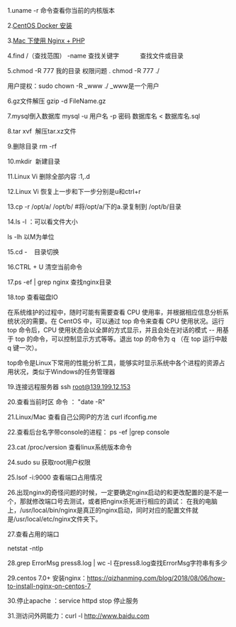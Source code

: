 1.uname -r 命令查看你当前的内核版本

2.[CentOS Docker 安装](http://www.runoob.com/docker/centos-docker-install.html)

3.[Mac 下使用 Nginx + PHP](https://github.com/chunpu/blog/issues/87)

4.find /（查找范围） -name 查找关键字            查找文件或目录

5.chmod -R 777 我的目录        权限问题 . chmod -R 777 ./

用户提权：sudo chown -R _www ./  _www是一个用户

6.gz文件解压 gzip -d FileName.gz

7.mysql倒入数据库 mysql -u 用户名 -p 密码 数据库名 < 数据库名.sql

8.tar xvf  解压tar.xz文件

9.删除目录  rm -rf 

10.mkdir  新建目录

11.Linux Vi 删除全部内容 :1,.d  

12.Linux Vi 恢复上一步和下一步分别是u和ctrl+r

13.cp -r /opt/a/ /opt/b/ #将/opt/a/下的a.录复制到 /opt/b/目录  

14.ls -l  ：可以看文件大小

ls -lh 以M为单位

15.cd -    目录切换

16.CTRL + U 清空当前命令

17.ps  -ef | grep nginx   查找nginx目录

18.top 查看磁盘IO

在系统维护的过程中，随时可能有需要查看 CPU 使用率，并根据相应信息分析系统状况的需要。在 CentOS 中，可以通过 top 命令来查看 CPU 使用状况。运行 top 命令后，CPU 使用状态会以全屏的方式显示，并且会处在对话的模式 -- 用基于 top 的命令，可以控制显示方式等等。退出 top 的命令为 q （在 top 运行中敲 q 键一次）。

top命令是Linux下常用的性能分析工具，能够实时显示系统中各个进程的资源占用状况，类似于Windows的任务管理器

19.连接远程服务器 ssh root@139.199.12.153

20.查看当前时区
命令 ： "date -R"

21.Linux/Mac 查看自己公网IP的方法 
curl ifconfig.me

22.查看后台名字带console的进程：
ps -ef |grep console

23.cat /proc/version
查看linux系统版本命令

24.sudo su
获取root用户权限

25.lsof -i:9000 
查看端口占用情况

26.出现nginx的奇怪问题的时候，一定要确定nginx启动的和更改配置的是不是一个，那就修改端口号去测试，或者把nginx杀死进行相应的调试：
在我的电脑上，/usr/local/bin/nginx是真正的nginx启动，同时对应的配置文件就是/usr/local/etc/nginx文件夹下。

27.查看占用的端口

netstat -ntlp

28.grep ErrorMsg press8.log | wc -l    在press8.log查找ErrorMsg字符串有多少

29.centos 7.0+ 安装nginx：https://qizhanming.com/blog/2018/08/06/how-to-install-nginx-on-centos-7

30.停止apache ：service httpd stop 停止服务

31.测访问外网能力：curl -l http://www.baidu.com

